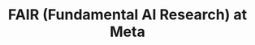 ---
layout: page
title: FAIR (Fundamental AI Research) at Meta
type: time_table
importance: 3
category: research

contents:
  - title: Speech Generation
    year: 2023
    description:
      - Worked with Andros Tjanda and Wei‐Ning Hsu
      - Worked on the <a href="https://voicebox.metademolab.com">Voicebox</a> project, enhancing fine-grained controllability of speech generation models under resource-limited scenarios.
---